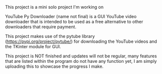 This project is a mini solo project I'm working on

YouTube Py Downloader (name not final) is a GUI YouTube video downloader that is intended 
to be used as a free alternative to other downloaders that require payment.

This project makes use of the pytube library (https://pypi.org/project/pytube/) for
downloading the YouTube videos and the TKinter module for GUI.

This project is NOT finished and updates will not be regular, many features that are listed within
the program do not have any function yet, I am simply uploading this to showcase the progress I make.
